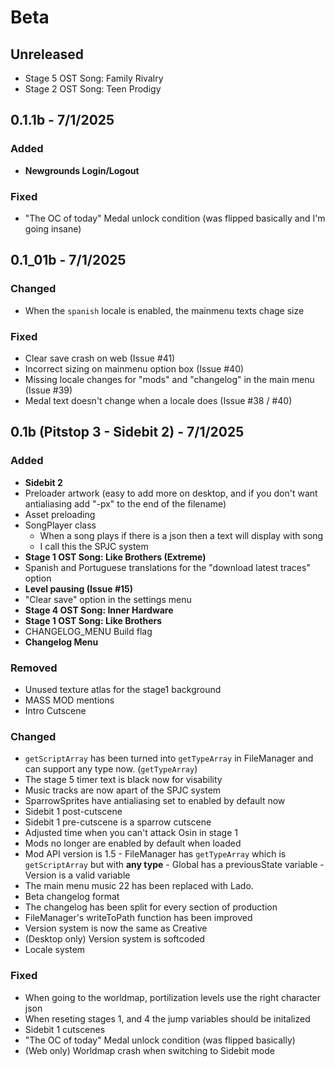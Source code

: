 # Beta
## Unreleased
- Stage 5 OST Song: Family Rivalry
- Stage 2 OST Song: Teen Prodigy
<version>

## 0.1.1b - 7/1/2025
### Added
- **Newgrounds Login/Logout**
### Fixed
- "The OC of today" Medal unlock condition (was flipped basically and I'm going insane)

<version>

## 0.1_01b - 7/1/2025
### Changed
- When the `spanish` locale is enabled, the mainmenu texts chage size
### Fixed
- Clear save crash on web (Issue #41)
- Incorrect sizing on mainmenu option box (Issue #40)
- Missing locale changes for "mods" and "changelog" in the main menu (Issue #39)
- Medal text doesn't change when a locale does (Issue #38 / #40)

<version>

## 0.1b (Pitstop 3 - Sidebit 2) - 7/1/2025
### Added
- **Sidebit 2**
- Preloader artwork (easy to add more on desktop, and if you don't want antialiasing add "-px" to the end of the filename)
- Asset preloading
- SongPlayer class
  - When a song plays if there is a json then a text will display with song 
  - I call this the SPJC system
- **Stage 1 OST Song: Like Brothers (Extreme)**
- Spanish and Portuguese translations for the "download latest traces" option
- **Level pausing (Issue #15)**
- "Clear save" option in the settings menu
- **Stage 4 OST Song: Inner Hardware**
- **Stage 1 OST Song: Like Brothers**
- CHANGELOG_MENU Build flag
- **Changelog Menu**
### Removed
- Unused texture atlas for the stage1 background
- MASS MOD mentions
- Intro Cutscene
### Changed
- `getScriptArray` has been turned into `getTypeArray` in FileManager and can support any type now. (`getTypeArray`)
- The stage 5 timer text is black now for visability
- Music tracks are now apart of the SPJC system
- SparrowSprites have antialiasing set to enabled by default now
- Sidebit 1 post-cutscene
- Sidebit 1 pre-cutscene is a sparrow cutscene
- Adjusted time when you can't attack Osin in stage 1
- Mods no longer are enabled by default when loaded
- Mod API version is 1.5
        - FileManager has `getTypeArray` which is `getScriptArray` but with **any type**
        - Global has a previousState variable
        - Version is a valid variable
- The main menu music 22 has been replaced with Lado.
- Beta changelog format
- The changelog has been split for every section of production
- FileManager's writeToPath function has been improved
- Version system is now the same as Creative
- (Desktop only) Version system is softcoded
- Locale system
### Fixed
- When going to the worldmap, portilization levels use the right character json
- When reseting stages 1, and 4 the jump variables should be initalized
- Sidebit 1 cutscenes
- "The OC of today" Medal unlock condition (was flipped basically)
- (Web only) Worldmap crash when switching to Sidebit mode